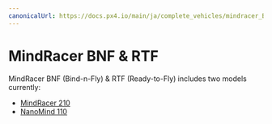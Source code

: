 ```yaml
---
canonicalUrl: https://docs.px4.io/main/ja/complete_vehicles/mindracer_BNF_RTF
---
```


# MindRacer BNF & RTF

MindRacer BNF (Bind-n-Fly) & RTF (Ready-to-Fly) includes two models currently:

* [MindRacer 210](../complete_vehicles/mindracer210.md)
* [NanoMind 110](../complete_vehicles/nanomind110.md)

